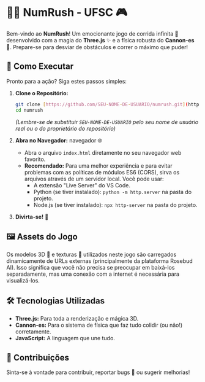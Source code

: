 # 🏃💨 NumRush - UFSC 🎮

Bem-vindo ao **NumRush**! Um emocionante jogo de corrida infinita 🌌 desenvolvido com a magia do **Three.js** ✨ e a física robusta do **Cannon-es** 🧱. Prepare-se para desviar de obstáculos e correr o máximo que puder!

## 🚀 Como Executar

Pronto para a ação? Siga estes passos simples:

1.  **Clone o Repositório:**
    ```bash
    git clone [https://github.com/SEU-NOME-DE-USUARIO/numrush.git](https://github.com/SEU-NOME-DE-USUARIO/numrush.git)
    cd numrush
    ```
    *(Lembre-se de substituir `SEU-NOME-DE-USUARIO` pelo seu nome de usuário real ou o do proprietário do repositório)*

2.  **Abra no Navegador:** navegador 🌐
    * Abra o arquivo `index.html` diretamente no seu navegador web favorito.
    * **Recomendado:** Para uma melhor experiência e para evitar problemas com as políticas de módulos ES6 (CORS), sirva os arquivos através de um servidor local. Você pode usar:
        * A extensão "Live Server" do VS Code.
        * Python (se tiver instalado): `python -m http.server` na pasta do projeto.
        * Node.js (se tiver instalado): `npx http-server` na pasta do projeto.

3.  **Divirta-se!** 🎉

## 🖼️ Assets do Jogo

Os modelos 3D 🌲 e texturas 🎨 utilizados neste jogo são carregados dinamicamente de URLs externas (principalmente da plataforma Rosebud AI). Isso significa que você não precisa se preocupar em baixá-los separadamente, mas uma conexão com a internet é necessária para visualizá-los.

## 🛠️ Tecnologias Utilizadas

* **Three.js:** Para toda a renderização e mágica 3D.
* **Cannon-es:** Para o sistema de física que faz tudo colidir (ou não!) corretamente.
* **JavaScript:** A linguagem que une tudo.

## 🤝 Contribuições

Sinta-se à vontade para contribuir, reportar bugs 🐞 ou sugerir melhorias!
